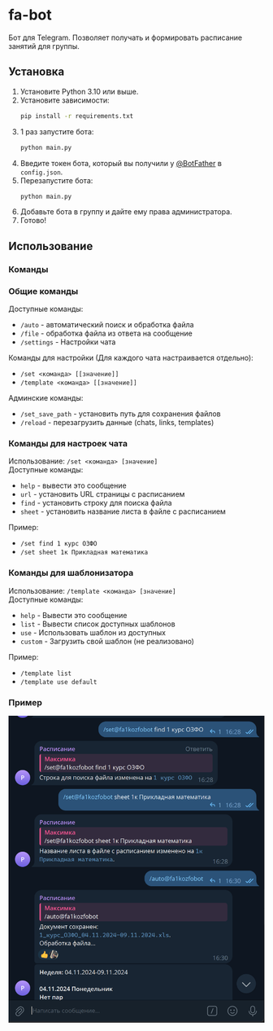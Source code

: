 # fa-bot

Бот для Telegram. Позволяет получать и формировать расписание занятий для группы.

## Установка

1. Установите Python 3.10 или выше.
2. Установите зависимости:
    ```bash
    pip install -r requirements.txt
    ```
3. 1 раз запустите бота:
    ```bash
    python main.py
    ```
4. Введите токен бота, который вы получили у [@BotFather](https://t.me/BotFather) в `config.json`.
5. Перезапустите бота:
    ```bash
    python main.py
    ```
6. Добавьте бота в группу и дайте ему права администратора.
7. Готово!

## Использование

### Команды

### Общие команды

Доступные команды:
- `/auto` - автоматический поиск и обработка файла
- `/file` - обработка файла из ответа на сообщение
- `/settings` - Настройки чата

Команды для настройки (Для каждого чата настраивается отдельно):
- `/set <команда> [[значение]]`
- `/template <команда> [[значение]]`

Админские команды:
- `/set_save_path` - установить путь для сохранения файлов
- `/reload` - перезагрузить данные (chats, links, templates)

### Команды для настроек чата

Использование: `/set <команда> [значение]`\
Доступные команды:
- `help` - вывести это сообщение
- `url` - установить URL страницы с расписанием
- `find` - установить строку для поиска файла
- `sheet` - установить название листа в файле с расписанием

Пример:
 - `/set find 1 курс ОЗФО`
 - `/set sheet 1к Прикладная математика`

### Команды для шаблонизатора

Использование: `/template <команда> [значение]`\
Доступные команды:
- `help` - Вывести это сообщение
- `list` - Вывести список доступных шаблонов
- `use` - Использовать шаблон из доступных
- `custom` - Загрузить свой шаблон (не реализовано)

Пример:
  - `/template list`
  - `/template use default`

### Пример
![preview](.github/img.png)